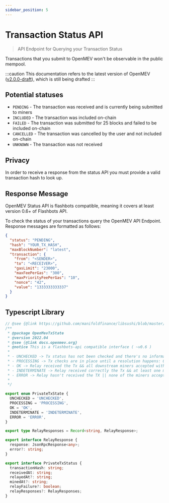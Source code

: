 ```yaml
---
sidebar_position: 5
---
```


# Transaction Status API

> API Endpoint for Querying your Transaction Status

Transactions that you submit to OpenMEV won't be observable in the public mempool.

:::caution This documentation refers to the latest version of OpenMEV ([v2.0.0-draft](#)), which is still being drafted :::

## Potential statuses

- `PENDING` - The transaction was received and is currently being submitted to miners
- `INCLUDED` - The transaction was included on-chain
- `FAILED` - The transaction was submitted for 25 blocks and failed to be included on-chain
- `CANCELLED` - The transaction was cancelled by the user and not included on-chain
- `UNKNOWN` - The transaction was not received

## Privacy

In order to receive a response from the status API you must provide a valid transaction hash to look up.

## Response Message

OpenMEV Status API is flashbots compatible, meaning it covers at least version 0.6+ of Flashbots API.

To check the status of your transactions query the OpenMEV API Endpoint. Response messages are formatted as follows:

```json
{
  "status": "PENDING",
  "hash": "YOUR_TX_HASH",
  "maxBlockNumber": "latest",
  "transaction": {
    "from": "<SENDER>",
    "to": "<RECEIVER>",
    "gasLimit": "23000",
    "maxFeePerGas": "300",
    "maxPriorityFeePerGas": "10",
    "nonce": "42",
    "value": "1333333333337"
  }
}
```

## Typescript Library

```typescript
// @see {@link https://github.com/manifoldfinance/libsushi/blob/master/src/SushiGuard/index.ts}
/**
 * @package OpenMevTxState
 * @version 2022.04
 * @see {@link docs.openmev.org}
 * @notice This is a flashbots-api compatible interface ( ~v0.6 )
 *
 * - UNCHECKED -> Tx status has not been checked and there's no information about it.
 * - PROCESSING -> Tx checks are in place until a resolution happens: OK, INDETERMINATE, ERROR.
 * - OK -> Relay received the Tx && all downstream miners accepted without complains && tx mined successfully
 * - INDETERMINATE -> Relay received correctly the Tx && at least one miner accepted the TX && TX potentially mineable
 * - ERROR -> Relay hasn't received the TX || none of the miners accepted the Tx || Tx was not mined successfully
 *
 */

export enum PrivateTxState {
  UNCHECKED = 'UNCHECKED',
  PROCESSING = 'PROCESSING',
  OK = 'OK',
  INDETERMINATE = 'INDETERMINATE',
  ERROR = 'ERROR',
}

export type RelayResponses = Record<string, RelayResponse>;

export interface RelayResponse {
  response: JsonRpcResponse<any>;
  error?: string;
}

export interface PrivateTxStatus {
  transactionHash: string;
  receivedAt: string;
  relayedAt?: string;
  minedAt?: string;
  relayFailure?: boolean;
  relayResponses?: RelayResponses;
}
```
